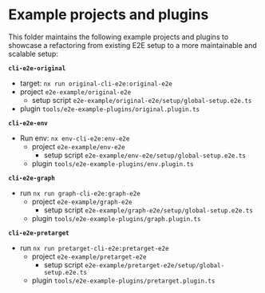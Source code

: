 # Example projects and plugins

This folder maintains the following example projects and plugins to showcase a refactoring from existing E2E setup to a more maintainable and scalable setup:

**`cli-e2e-original`**

- target: `nx run original-cli-e2e:original-e2e`
- project `e2e-example/original-e2e`
  - setup script `e2e-example/original-e2e/setup/global-setup.e2e.ts`
- plugin `tools/e2e-example-plugins/original.plugin.ts`

**`cli-e2e-env`**

- Run env: `nx env-cli-e2e:env-e2e`
  - project `e2e-example/env-e2e`
    - setup script `e2e-example/env-e2e/setup/global-setup.e2e.ts`
  - plugin `tools/e2e-example-plugins/env.plugin.ts`

**`cli-e2e-graph`**

- run `nx run graph-cli-e2e:graph-e2e`
  - project `e2e-example/graph-e2e`
    - setup script `e2e-example/graph-e2e/setup/global-setup.e2e.ts`
  - plugin `tools/e2e-example-plugins/graph.plugin.ts`

**`cli-e2e-pretarget`**

- run `nx run pretarget-cli-e2e:pretarget-e2e`
  - project `e2e-example/pretarget-e2e`
    - setup script `e2e-example/pretarget-e2e/setup/global-setup.e2e.ts`
  - plugin `tools/e2e-example-plugins/pretarget.plugin.ts`
